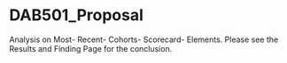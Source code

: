# DAB501_Proposal
Analysis on Most- Recent- Cohorts- Scorecard- Elements. Please see the Results and Finding Page for the conclusion.
